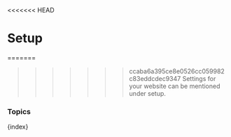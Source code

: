 <<<<<<< HEAD
# Setup

=======
>>>>>>> ccaba6a395ce8e0526cc059982c83eddcdec9347
Settings for your website can be mentioned under setup.

### Topics

{index}